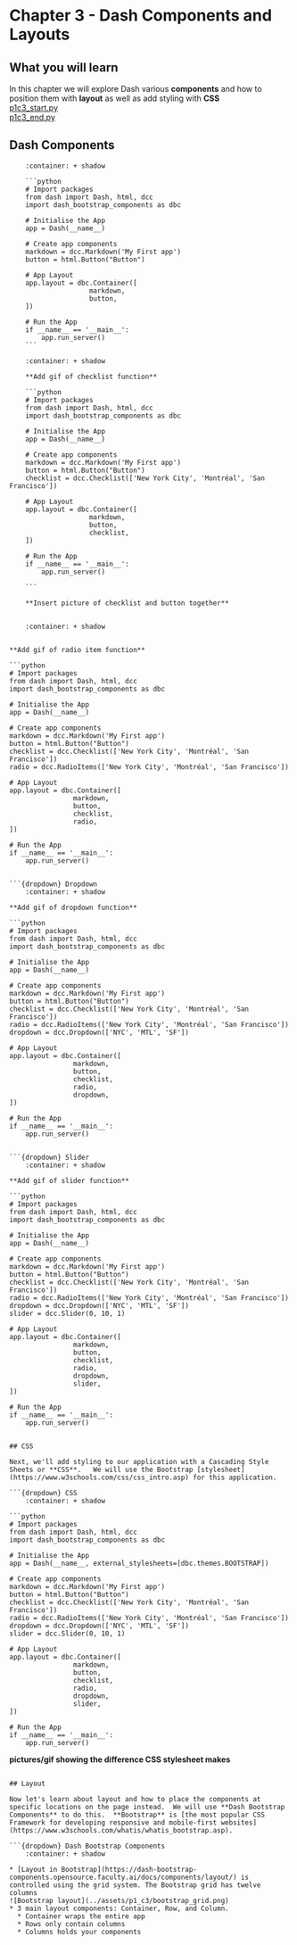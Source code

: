 # Chapter 3 - Dash Components and Layouts
## What you will learn

In this chapter we will explore Dash various **components** and how to position them with **layout** as well as add styling with **CSS**\
[p1c3_start.py](../assets/p1c2/p1c2_end.py)\
[p1c3_end.py](../assets/p1c3/p1c3_end.py)


## Dash Components

```{dropdown} Buttons
    :container: + shadow
  
    ```python
    # Import packages 
    from dash import Dash, html, dcc
    import dash_bootstrap_components as dbc

    # Initialise the App 
    app = Dash(__name__)

    # Create app components
    markdown = dcc.Markdown('My First app')
    button = html.Button("Button")

    # App Layout 
    app.layout = dbc.Container([
                    markdown,
                    button,
    ])

    # Run the App 
    if __name__ == '__main__':
        app.run_server()
    ```

```

```{dropdown} Checklist
    :container: + shadow
  
    **Add gif of checklist function**

    ```python
    # Import packages 
    from dash import Dash, html, dcc
    import dash_bootstrap_components as dbc

    # Initialise the App 
    app = Dash(__name__)

    # Create app components
    markdown = dcc.Markdown('My First app')
    button = html.Button("Button")
    checklist = dcc.Checklist(['New York City', 'Montréal', 'San Francisco'])

    # App Layout 
    app.layout = dbc.Container([
                    markdown,
                    button,
                    checklist,
    ])

    # Run the App 
    if __name__ == '__main__':
        app.run_server()

    ```

    **Insert picture of checklist and button together**
  
```


```{dropdown} Radio items
    :container: + shadow
  
  
**Add gif of radio item function**

```python
# Import packages 
from dash import Dash, html, dcc
import dash_bootstrap_components as dbc

# Initialise the App 
app = Dash(__name__)

# Create app components
markdown = dcc.Markdown('My First app')
button = html.Button("Button")
checklist = dcc.Checklist(['New York City', 'Montréal', 'San Francisco'])
radio = dcc.RadioItems(['New York City', 'Montréal', 'San Francisco'])

# App Layout 
app.layout = dbc.Container([
                markdown,
                button,
                checklist,
                radio,
])

# Run the App 
if __name__ == '__main__':
    app.run_server()

```

```

```{dropdown} Dropdown
    :container: + shadow
  
**Add gif of dropdown function**
  
```python
# Import packages 
from dash import Dash, html, dcc
import dash_bootstrap_components as dbc

# Initialise the App 
app = Dash(__name__)

# Create app components
markdown = dcc.Markdown('My First app')
button = html.Button("Button")
checklist = dcc.Checklist(['New York City', 'Montréal', 'San Francisco'])
radio = dcc.RadioItems(['New York City', 'Montréal', 'San Francisco'])
dropdown = dcc.Dropdown(['NYC', 'MTL', 'SF'])

# App Layout 
app.layout = dbc.Container([
                markdown,
                button,
                checklist,
                radio,
                dropdown,
])

# Run the App 
if __name__ == '__main__':
    app.run_server()

```
  
```

```{dropdown} Slider
    :container: + shadow
  
**Add gif of slider function**

```python
# Import packages 
from dash import Dash, html, dcc
import dash_bootstrap_components as dbc

# Initialise the App 
app = Dash(__name__)

# Create app components
markdown = dcc.Markdown('My First app')
button = html.Button("Button")
checklist = dcc.Checklist(['New York City', 'Montréal', 'San Francisco'])
radio = dcc.RadioItems(['New York City', 'Montréal', 'San Francisco'])
dropdown = dcc.Dropdown(['NYC', 'MTL', 'SF'])
slider = dcc.Slider(0, 10, 1)

# App Layout 
app.layout = dbc.Container([
                markdown,
                button,
                checklist,
                radio,
                dropdown,
                slider,
])

# Run the App 
if __name__ == '__main__':
    app.run_server()

```

```

## CSS

Next, we'll add styling to our application with a Cascading Style Sheets or **CSS**.   We will use the Bootstrap [stylesheet](https://www.w3schools.com/css/css_intro.asp) for this application.  

```{dropdown} CSS
    :container: + shadow
 
```python
# Import packages 
from dash import Dash, html, dcc
import dash_bootstrap_components as dbc

# Initialise the App 
app = Dash(__name__, external_stylesheets=[dbc.themes.BOOTSTRAP])

# Create app components
markdown = dcc.Markdown('My First app')
button = html.Button("Button")
checklist = dcc.Checklist(['New York City', 'Montréal', 'San Francisco'])
radio = dcc.RadioItems(['New York City', 'Montréal', 'San Francisco'])
dropdown = dcc.Dropdown(['NYC', 'MTL', 'SF'])
slider = dcc.Slider(0, 10, 1)

# App Layout 
app.layout = dbc.Container([
                markdown,
                button,
                checklist,
                radio,
                dropdown,
                slider,
])

# Run the App 
if __name__ == '__main__':
    app.run_server()
```
 
**pictures/gif showing the difference CSS stylesheet makes**

```

## Layout

Now let's learn about layout and how to place the components at specific locations on the page instead.  We will use **Dash Bootstrap Components** to do this.  **Bootstrap** is [the most popular CSS Framework for developing responsive and mobile-first websites](https://www.w3schools.com/whatis/whatis_bootstrap.asp).

```{dropdown} Dash Bootstrap Components
    :container: + shadow
  
* [Layout in Bootstrap](https://dash-bootstrap-components.opensource.faculty.ai/docs/components/layout/) is controlled using the grid system. The Bootstrap grid has twelve columns
![Bootstrap layout](../assets/p1_c3/bootstrap_grid.png)
* 3 main layout components: Container, Row, and Column.
  * Container wraps the entire app
  * Rows only contain columns
  * Columns holds your components

```
  
